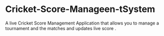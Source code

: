 # Cricket-Score-Manageen-tSystem
A live Cricket Score Management Application that allows you to manage a tournament and the matches and updates live score .
